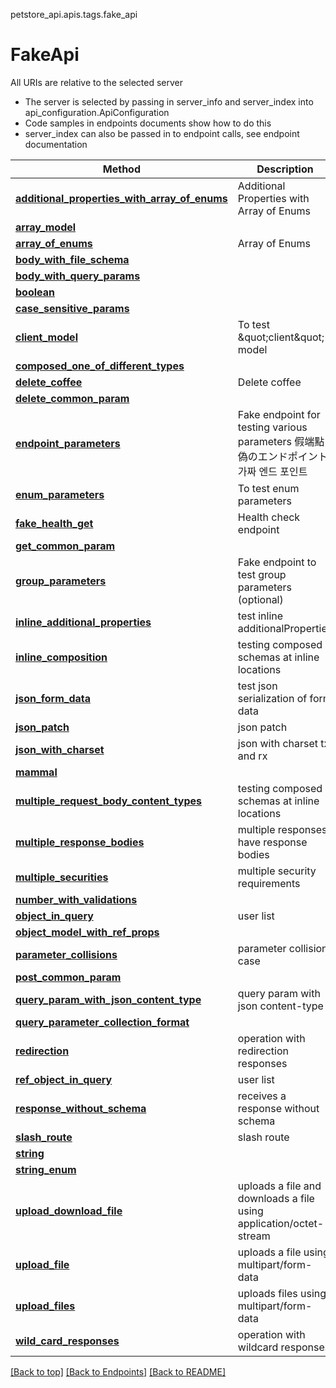 <a name="top"></a>
petstore_api.apis.tags.fake_api
# FakeApi

All URIs are relative to the selected server
- The server is selected by passing in server_info and server_index into api_configuration.ApiConfiguration
- Code samples in endpoints documents show how to do this
- server_index can also be passed in to endpoint calls, see endpoint documentation

Method | Description
------ | -------------
[**additional_properties_with_array_of_enums**](../../paths/fake_additional_properties_with_array_of_enums/get.md) | Additional Properties with Array of Enums
[**array_model**](../../paths/fake_refs_arraymodel/post.md) | 
[**array_of_enums**](../../paths/fake_refs_array_of_enums/post.md) | Array of Enums
[**body_with_file_schema**](../../paths/fake_body_with_file_schema/put.md) | 
[**body_with_query_params**](../../paths/fake_body_with_query_params/put.md) | 
[**boolean**](../../paths/fake_refs_boolean/post.md) | 
[**case_sensitive_params**](../../paths/fake_case_sensitive_params/put.md) | 
[**client_model**](../../paths/fake/patch.md) | To test \&quot;client\&quot; model
[**composed_one_of_different_types**](../../paths/fake_refs_composed_one_of_number_with_validations/post.md) | 
[**delete_coffee**](../../paths/fake_delete_coffee_id/delete.md) | Delete coffee
[**delete_common_param**](../../paths/common_param_sub_dir/delete.md) | 
[**endpoint_parameters**](../../paths/fake/post.md) | Fake endpoint for testing various parameters 假端點 偽のエンドポイント 가짜 엔드 포인트 
[**enum_parameters**](../../paths/fake/get.md) | To test enum parameters
[**fake_health_get**](../../paths/fake_health/get.md) | Health check endpoint
[**get_common_param**](../../paths/common_param_sub_dir/get.md) | 
[**group_parameters**](../../paths/fake/delete.md) | Fake endpoint to test group parameters (optional)
[**inline_additional_properties**](../../paths/fake_inline_additional_properties/post.md) | test inline additionalProperties
[**inline_composition**](../../paths/fake_inline_composition/post.md) | testing composed schemas at inline locations
[**json_form_data**](../../paths/fake_json_form_data/get.md) | test json serialization of form data
[**json_patch**](../../paths/fake_json_patch/patch.md) | json patch
[**json_with_charset**](../../paths/fake_json_with_charset/post.md) | json with charset tx and rx
[**mammal**](../../paths/fake_refs_mammal/post.md) | 
[**multiple_request_body_content_types**](../../paths/fake_multiple_request_body_content_types/post.md) | testing composed schemas at inline locations
[**multiple_response_bodies**](../../paths/fake_multiple_response_bodies/get.md) | multiple responses have response bodies
[**multiple_securities**](../../paths/fake_multiple_securities/get.md) | multiple security requirements
[**number_with_validations**](../../paths/fake_refs_number/post.md) | 
[**object_in_query**](../../paths/fake_obj_in_query/get.md) | user list
[**object_model_with_ref_props**](../../paths/fake_refs_object_model_with_ref_props/post.md) | 
[**parameter_collisions**](../../paths/fake_parameter_collisions1_abab_self_ab/post.md) | parameter collision case
[**post_common_param**](../../paths/common_param_sub_dir/post.md) | 
[**query_param_with_json_content_type**](../../paths/fake_query_param_with_json_content_type/get.md) | query param with json content-type
[**query_parameter_collection_format**](../../paths/fake_test_query_paramters/put.md) | 
[**redirection**](../../paths/fake_redirection/get.md) | operation with redirection responses
[**ref_object_in_query**](../../paths/fake_ref_obj_in_query/get.md) | user list
[**response_without_schema**](../../paths/fake_response_without_schema/get.md) | receives a response without schema
[**slash_route**](../../paths/solidus/get.md) | slash route
[**string**](../../paths/fake_refs_string/post.md) | 
[**string_enum**](../../paths/fake_refs_enum/post.md) | 
[**upload_download_file**](../../paths/fake_upload_download_file/post.md) | uploads a file and downloads a file using application/octet-stream
[**upload_file**](../../paths/fake_upload_file/post.md) | uploads a file using multipart/form-data
[**upload_files**](../../paths/fake_upload_files/post.md) | uploads files using multipart/form-data
[**wild_card_responses**](../../paths/fake_wild_card_responses/get.md) | operation with wildcard responses

[[Back to top]](#top) [[Back to Endpoints]](../../../README.md#Endpoints) [[Back to README]](../../../README.md)
